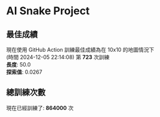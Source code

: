 
# AI Snake Project

## **最佳成績**























































































































































































現在使用 GitHub Action 訓練最佳成績為在 10x10 的地圖情況下  
(時間 2024-12-05 22:14:08) 第 **723** 次訓練  
**長度**: 50.0  
**探索值**: 0.0267















































































































































































































































































































































































## 總訓練次數
現在已經訓練了: **864000** 次
